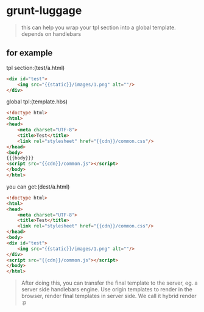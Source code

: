 # grunt-luggage

> this can help you wrap your tpl section into a global template.  
> depends on handlebars

## for example

tpl section:(test/a.html)

```html
<div id="test">
    <img src="{{static}}/images/1.png" alt=""/>
</div>
```

global tpl:(template.hbs)

```html
<!doctype html>
<html>
<head>
    <meta charset="UTF-8">
    <title>Test</title>
    <link rel="stylesheet" href="{{cdn}}/common.css"/>
</head>
<body>
{{{body}}}
<script src="{{cdn}}/common.js"></script>
</body>
</html>
```

you can get:(dest/a.html)

```html
<!doctype html>
<html>
<head>
    <meta charset="UTF-8">
    <title>Test</title>
    <link rel="stylesheet" href="{{cdn}}/common.css"/>
</head>
<body>
<div id="test">
    <img src="{{static}}/images/1.png" alt=""/>
</div>
<script src="{{cdn}}/common.js"></script>
</body>
</html>
```

>After doing this, you can transfer the final template to the server, eg. a server side handlebars engine.
>Use origin templates to render in the browser, render final templates in server side.
>We call it hybrid render :p

